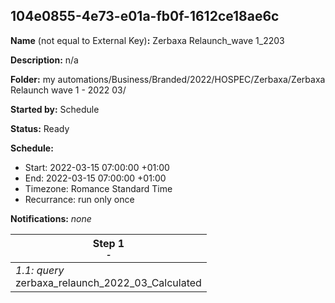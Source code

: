 ## 104e0855-4e73-e01a-fb0f-1612ce18ae6c

**Name** (not equal to External Key)**:** Zerbaxa Relaunch_wave 1_2203

**Description:** n/a

**Folder:** my automations/Business/Branded/2022/HOSPEC/Zerbaxa/Zerbaxa Relaunch wave 1 - 2022 03/

**Started by:** Schedule

**Status:** Ready

**Schedule:**

* Start: 2022-03-15 07:00:00 +01:00
* End: 2022-03-15 07:00:00 +01:00
* Timezone: Romance Standard Time
* Recurrance: run only once

**Notifications:** _none_


| Step 1<br>_<small>-</small>_ |
| --- |
| _1.1: query_<br>zerbaxa_relaunch_2022_03_Calculated |
